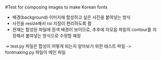 #Test for composing images to make Korean fonts

- 배경(background) 이미지에 합성하고 싶은 사진을 붙여넣는 방식
- 사진을 resize해서 roi 지정이 편리하도록 함
- 현재는 합성된 파일에 흰색 배경이 보이므로, 추후에 자모음 파일의 contour를 저장해서 붙여넣는 방식으로 수정할 예정

-> test.py 파일은 합성이 어떻게 되는지 알아보기 위한 테스트 파일
-> fontmaking.py 파일이 메인 파일

